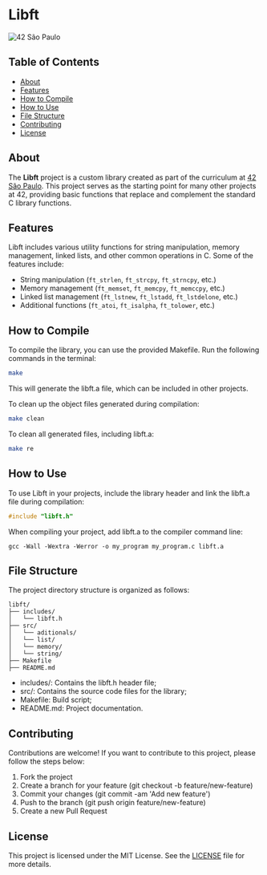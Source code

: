 # Libft

![42 São Paulo](https://img.shields.io/badge/42-SP-000000)

## Table of Contents

- [About](#about)
- [Features](#features)
- [How to Compile](#how-to-compile)
- [How to Use](#how-to-use)
- [File Structure](#file-structure)
- [Contributing](#contributing)
- [License](#license)

## About

The **Libft** project is a custom library created as part of the curriculum at [42 São Paulo](https://www.42sp.org.br/). This project serves as the starting point for many other projects at 42, providing basic functions that replace and complement the standard C library functions.

## Features

Libft includes various utility functions for string manipulation, memory management, linked lists, and other common operations in C. Some of the features include:

- String manipulation (`ft_strlen`, `ft_strcpy`, `ft_strncpy`, etc.)
- Memory management (`ft_memset`, `ft_memcpy`, `ft_memccpy`, etc.)
- Linked list management (`ft_lstnew`, `ft_lstadd`, `ft_lstdelone`, etc.)
- Additional functions (`ft_atoi`, `ft_isalpha`, `ft_tolower`, etc.)

## How to Compile

To compile the library, you can use the provided Makefile. Run the following commands in the terminal:

```sh
make
```

This will generate the libft.a file, which can be included in other projects.

To clean up the object files generated during compilation:

```sh
make clean
```

To clean all generated files, including libft.a:

```sh
make re
```

## How to Use

To use Libft in your projects, include the library header and link the libft.a file during compilation:

```c
#include "libft.h"
```
When compiling your project, add libft.a to the compiler command line:

```shell
gcc -Wall -Wextra -Werror -o my_program my_program.c libft.a
```

## File Structure

The project directory structure is organized as follows:

```
libft/
├── includes/
│   └── libft.h
├── src/
│   └── aditionals/
│   └── list/
│   └── memory/
│   └── string/
├── Makefile
├── README.md
```
- includes/: Contains the libft.h header file;
- src/: Contains the source code files for the library;
- Makefile: Build script;
- README.md: Project documentation.

## Contributing

Contributions are welcome! If you want to contribute to this project, please follow the steps below:

1. Fork the project
2. Create a branch for your feature (git checkout -b feature/new-feature)
3. Commit your changes (git commit -am 'Add new feature')
4. Push to the branch (git push origin feature/new-feature)
5. Create a new Pull Request

## License

This project is licensed under the MIT License. See the [LICENSE](https://github.com/Andrefcampos/Libft/blob/main/LICENSE) file for more details.
